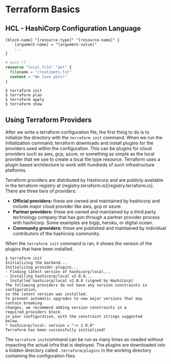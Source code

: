 # Terraform Basics

## HCL - HashiCorp Configuration Language

```
[block-name] "[resource-type]" "[resource-name]" {
    [argument-name] = "[argument-value]"
    ...
}
```

```terraform
# main.tf
resource "local_file" "pet" {
  filename = "/root/pets.txt"
  content = "We love pets!"
}
```

```shell
$ terraform init
$ terraform plan
$ terraform apply
$ terraform show
```

## Using Terraform Providers

After we write a terraform configuration file, the first thing to do is to initialize the directory with the `terraform init` command. When we run the initialization command, terraform downloads and install plugins for the providers used within the configuration. This can be plugins for cloud providers such as aws, gcp, azure, or something as simple as the local provider that we use to create a local file type resource. Terraform uses a plugin based architecture to work with hundreds of such infrastructure platforms.

Terraform providers are distributed by Hashicorp and are publicly available in the terraform registry at (registry.terraform.io)[registry.terraform.io]. There are three tiers of providers:
- **Official providers:** these are owned and maintained by hashicorp and include major cloud provider like aws, gcp or azure.
- **Partner providers:** these are owned and maintained by a third party technology company that has gon through a partner provider process with hashicorp. Some examples are bigip, heroku, or digital ocean.
- **Community providers:** these are published and maintained by individual contributors of the hashicorp community.

When the `terraform init` command is ran, it shows the version of the plugins that have been installed.

```shell
$ terraform init
Initializing the backend...
Initializing provider plugins...
- Finding latest version of hashicorp/local...
- Installing hashicorp/local v2.0.0...
- Installed hashicorp/local v2.0.0 (signed by HashiCorp)
The following providers do not have any version constraints in
configuration,
so the latest version was installed.
To prevent automatic upgrades to new major versions that may
contain breaking
changes, we recommend adding version constraints in a
required_providers block
in your configuration, with the constraint strings suggested
below.
* hashicorp/local: version = "~> 2.0.0"
Terraform has been successfully initialized!
```

The `terraform init`command can be run as many times as needed without impacting the actual infra that is deployed. The plugins are downloaded into a hidden directory called `.terraform/plugins` in the working directory containing the configuration files.

